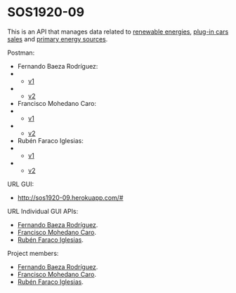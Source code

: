 # SOS1920-09
This is an API that manages data related to [renewable energies](http://sos1920-09.herokuapp.com/#/renewableSourcesAPI), [plug-in cars sales](http://sos1920-09.herokuapp.com/#/plugInVehiclesAPI) and [primary energy sources](http://sos1920-09.herokuapp.com/#/oilCoalNuclearEnergyConsumptionAPI).

Postman:
* Fernando Baeza Rodríguez:
* * [v1](https://documenter.getpostman.com/view/10674128/SzYT4Lrv)
* * [v2](https://documenter.getpostman.com/view/10674128/Szme3xWC)
* Francisco Mohedano Caro:
* * [v1](https://documenter.getpostman.com/view/10805606/SzYT4Lrw)
* * [v2](https://documenter.getpostman.com/view/10805606/Szme3xGu)
* Rubén Faraco Iglesias:
* * [v1](https://documenter.getpostman.com/view/10667105/SzYT4Lrx)
* * [v2](https://documenter.getpostman.com/view/10667105/Szme4Hua)


URL GUI:
* http://sos1920-09.herokuapp.com/#

URL Individual GUI APIs:
* [Fernando Baeza Rodríguez](http://sos1920-09.herokuapp.com/#/plugInVehiclesAPI).
* [Francisco Mohedano Caro](http://sos1920-09.herokuapp.com/#/renewableSourcesAPI).
* [Rubén Faraco Iglesias](http://sos1920-09.herokuapp.com/#/oilCoalNuclearEnergyConsumptionAPI).

Project members: 
* [Fernando Baeza Rodríguez](https://github.com/nandobaeza97).
* [Francisco Mohedano Caro](https://github.com/pacomc).
* [Rubén Faraco Iglesias](https://github.com/rubenfaracoi).

